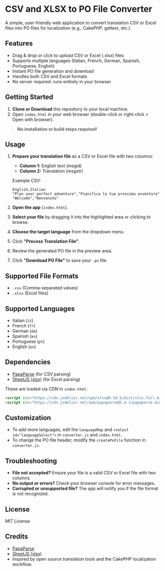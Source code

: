 # CSV and XLSX to PO File Converter

A simple, user-friendly web application to convert translation CSV or Excel files into PO files for localization (e.g., CakePHP, gettext, etc.).

## Features
- Drag & drop or click to upload CSV or Excel (.xlsx) files
- Supports multiple languages (Italian, French, German, Spanish, Portuguese, English)
- Instant PO file generation and download
- Handles both CSV and Excel formats
- No server required: runs entirely in your browser

## Getting Started

1. **Clone or Download** this repository to your local machine.
2. Open `index.html` in your web browser (double-click or right-click > Open with browser).

> **No installation or build steps required!**

## Usage

1. **Prepare your translation file** as a CSV or Excel file with two columns:
    - **Column 1:** English text (msgid)
    - **Column 2:** Translation (msgstr)

   Example CSV:
   ```csv
   English,Italian
   "Plan your perfect adventure","Pianifica la tua prossima avventura"
   "Welcome","Benvenuto"
   ```

2. **Open the app** (`index.html`).
3. **Select your file** by dragging it into the highlighted area or clicking to browse.
4. **Choose the target language** from the dropdown menu.
5. Click **"Process Translation File"**.
6. Review the generated PO file in the preview area.
7. Click **"Download PO File"** to save your `.po` file.

## Supported File Formats
- `.csv` (Comma-separated values)
- `.xlsx` (Excel files)

## Supported Languages
- Italian (`it`)
- French (`fr`)
- German (`de`)
- Spanish (`es`)
- Portuguese (`pt`)
- English (`en`)

## Dependencies
- [PapaParse](https://www.papaparse.com/) (for CSV parsing)
- [SheetJS (xlsx)](https://sheetjs.com/) (for Excel parsing)

These are loaded via CDN in `index.html`:
```html
<script src="https://cdn.jsdelivr.net/npm/xlsx@0.18.5/dist/xlsx.full.min.js"></script>
<script src="https://cdn.jsdelivr.net/npm/papaparse@5.4.1/papaparse.min.js"></script>
```

## Customization
- To add more languages, edit the `languageMap` and `<select id="languageSelect">` in `converter.js` and `index.html`.
- To change the PO file header, modify the `createPoFile` function in `converter.js`.

## Troubleshooting
- **File not accepted?** Ensure your file is a valid CSV or Excel file with two columns.
- **No output or errors?** Check your browser console for error messages.
- **Corrupted or unsupported file?** The app will notify you if the file format is not recognized.

## License
MIT License

## Credits
- [PapaParse](https://www.papaparse.com/)
- [SheetJS (xlsx)](https://sheetjs.com/)
- Inspired by open source translation tools and the CakePHP localization workflow. 